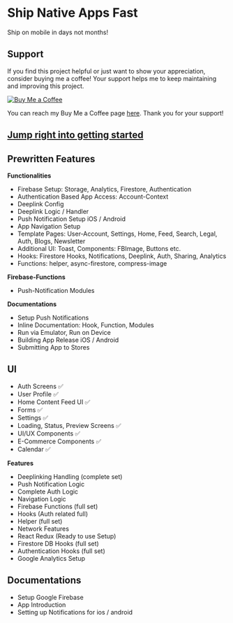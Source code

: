 # Ship Native Apps Fast
Ship on mobile in days not months!

## Support

If you find this project helpful or just want to show your appreciation, consider buying me a coffee! Your support helps me to keep maintaining and improving this project.

[![Buy Me a Coffee](https://img.shields.io/badge/Buy%20Me%20a%20Coffee-%23FFDD00.svg?&style=flat-square&logo=buy-me-a-coffee&logoColor=black)](https://buymeacoffee.com/calipsow?new=1)

You can reach my Buy Me a Coffee page [here](https://buymeacoffee.com/calipsow?new=1). Thank you for your support!

## **[Jump right into getting started](/documentations/Get_Started.md)**

## Prewritten Features

**Functionalities**

- Firebase Setup: Storage, Analytics, Firestore, Authentication
- Authentication Based App Access: Account-Context
- Deeplink Config
- Deeplink Logic / Handler
- Push Notification Setup iOS / Android
- App Navigation Setup
- Template Pages: User-Account, Settings, Home, Feed, Search, Legal, Auth, Blogs, Newsletter
- Additional UI: Toast, Components: FBImage, Buttons etc.
- Hooks: Firestore Hooks, Notifications, Deeplink, Auth, Sharing, Analytics
- Functions: helper, async-firestore, compress-image

**Firebase-Functions**

- Push-Notification Modules

**Documentations**

- Setup Push Notifications
- Inline Documentation: Hook, Function, Modules
- Run via Emulator, Run on Device
- Building App Release iOS / Android
- Submitting App to Stores

## **UI**

- Auth Screens ✅
- User Profile ✅
- Home Content Feed UI ✅
- Forms ✅
- Settings ✅
- Loading, Status, Preview Screens ✅
- UI/UX Components ✅
- E-Commerce Components ✅
- Calendar ✅

**Features**

- Deeplinking Handling (complete set)
- Push Notification Logic
- Complete Auth Logic
- Navigation Logic
- Firebase Functions (full set)
- Hooks (Auth related full)
- Helper (full set)
- Network Features
- React Redux (Ready to use Setup)
- Firestore DB Hooks (full set)
- Authentication Hooks (full set)
- Google Analytics Setup

## **Documentations**

- Setup Google Firebase
- App Introduction
- Setting up Notifications for ios / android
